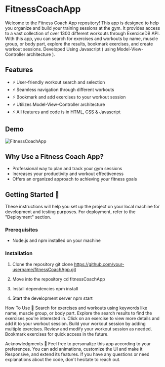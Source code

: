 # FitnessCoachApp

Welcome to the Fitness Coach App repository! This app is designed to help you organize and build your training sessions at the gym.
It provides access to a vast collection of over 1300 different workouts through ExerciceDB API. With this app, you can search for exercises and workouts by name, 
muscle group, or body part, explore the results, bookmark exercises, and create workout sessions.
Developed Using Javascript ( using Model-View-Controller architecture ).

## Features

- ⚡️ User-friendly workout search and selection
- ⚡️ Seamless navigation through different workouts
- ⚡️ Bookmark and add exercises to your workout session
- ⚡️ Utilizes Model-View-Controller architecture
- ⚡️ All features and code is in HTML, CSS & Javascript

## Demo

![FitnessCoachApp](https://github.com/Amine-Mhiri/FitnessCoachApp/assets/133148739/0ddded1c-bda3-4e77-985f-12463692a110)


## Why Use a Fitness Coach App?

- Professional way to plan and track your gym sessions
- Increases your productivity and workout effectiveness
- Offers an organized approach to achieving your fitness goals

## Getting Started 🚀

These instructions will help you set up the project on your local machine for development and testing purposes. For deployment, refer to the "Deployment" section.

### Prerequisites

- Node.js and npm installed on your machine

### Installation

1. Clone the repository
git clone https://github.com/your-username/fitnessCoachApp.git

2. Move into the repository
cd fitnessCoachApp

3. Install dependencies
npm install

4. Start the development server
   npm start

How To Use 🔧
Search for exercises and workouts using keywords like name, muscle group, or body part.
Explore the search results to find the exercises you're interested in.
Click on an exercise to view more details and add it to your workout session.
Build your workout session by adding multiple exercises.
Review and modify your workout session as needed.
Bookmark exercises for quick access in the future.

Acknowledgments 🎁
Feel free to personalize this app according to your preferences. You can add animations, customize the UI and make it Responsive, and extend its features. 
If you have any questions or need explanations about the code, don't hesitate to reach out.
